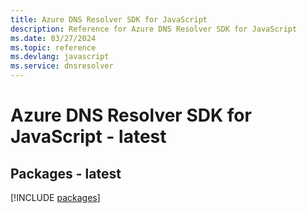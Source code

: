 ```yaml
---
title: Azure DNS Resolver SDK for JavaScript
description: Reference for Azure DNS Resolver SDK for JavaScript
ms.date: 03/27/2024
ms.topic: reference
ms.devlang: javascript
ms.service: dnsresolver
---
```

# Azure DNS Resolver SDK for JavaScript - latest
## Packages - latest
[!INCLUDE [packages](dns-resolver-index.md)]